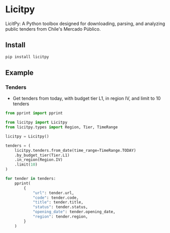 # Licitpy

LicitPy: A Python toolbox designed for downloading, parsing, and analyzing public tenders from Chile's Mercado Público.

## Install

```bash
pip install licitpy
```

## Example

### Tenders

- Get tenders from today, with budget tier L1, in region IV, and limit to 10 tenders

```python
from pprint import pprint

from licitpy import Licitpy
from licitpy.types import Region, Tier, TimeRange

licitpy = Licitpy()

tenders = (
    licitpy.tenders.from_date(time_range=TimeRange.TODAY)
    .by_budget_tier(Tier.L1)
    .in_region(Region.IV)
    .limit(10)
)

for tender in tenders:
    pprint(
        {
            "url": tender.url,
            "code": tender.code,
            "title": tender.title,
            "status": tender.status,
            "opening_date": tender.opening_date,
            "region": tender.region,
        }
    )
```
